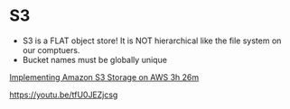 # S3
- S3 is a FLAT object store!  It is NOT hierarchical like the file system on our comptuers.
- Bucket names must be globally unique

[Implementing Amazon S3 Storage on AWS 3h 26m](https://app.pluralsight.com/library/courses/aws-s3-implementing/table-of-contents)

https://youtu.be/tfU0JEZjcsg
